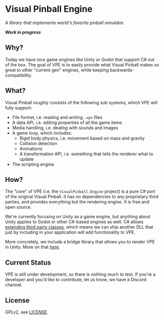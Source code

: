 # Visual Pinball Engine

*A library that implements world's favorite pinball simulator.*

***Work in progress***

## Why?

Today we have nice game engines like Unity or Godot that support C# out of the
box. The goal of VPE is to easily provide what Visual Pinball makes so great to
other "current gen" engines, while keeping backwards-compatibility.

## What?

Visual Pinball roughly consists of the following sub systems, which VPE will 
fully support:

- File format, i.e. reading and writing `.vpx` files
- A data API, i.e. editing properties of all the game items
- Media handling, i.e. dealing with sounds and images 
- A game loop, which includes:
  - Rigid body physics, i.e. movement based on mass and gravity
  - Collision detection
  - Animations
  - A transformation API, i.e. something that tells the renderer what to update
- The scripting engine

## How?

The "core" of VPE (i.e. the `VisualPinball.Engine` project) is a pure C# port
of the original Visual Pinball. It has no dependencies to any proprietary third
parties, and provides everything but the rendering engine. It is free and open
source.

We're currently focusing on Unity as a game engine, but anything about Unity
applies to Godot or other C#-based engines as well. C# allows [extending third
party classes](https://docs.microsoft.com/en-us/dotnet/csharp/programming-guide/classes-and-structs/extension-methods),
which means we can ship another DLL that just by including in your application
will add functionality to VPE.

More concretely, we include a bridge library that allows you to render VPE in
Unity. More on that [here](VisualPinball.Unity).

## Current Status

VPE is still under development, so there is nothing much to test. If you're a
developer and you'd like to contribute, let us know, we have a Discord channel.

## License

GPLv2, see [LICENSE](LICENSE).
